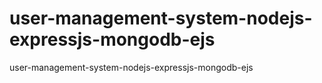 # user-management-system-nodejs-expressjs-mongodb-ejs
user-management-system-nodejs-expressjs-mongodb-ejs

